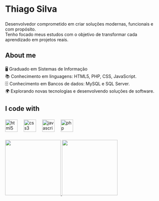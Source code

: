 <h1 align="left">Thiago Silva</h1>

###

<p align="left">Desenvolvedor comprometido em criar soluções modernas, funcionais e com propósito.<br>Tenho focado meus estudos com o objetivo de transformar cada aprendizado em projetos reais.</p>

###

<h2 align="left">About me</h2>

###

<p align="left">🖥️ Graduado em Sistemas de Informação<br>📚 Conhecimento em linguagens: HTML5, PHP, CSS, JavaScript.<br>🗄️ Conhecimento em Bancos de dados: MySQL e SQL Server.<br>🌍 Explorando novas tecnologias e desenvolvendo soluções de software.</p>

###

<h2 align="left">I code with</h2>

###

<div align="left">
  <img src="https://cdn.jsdelivr.net/gh/devicons/devicon/icons/html5/html5-original.svg" height="40" alt="html5 logo"  />
  <img width="12" />
  <img src="https://cdn.jsdelivr.net/gh/devicons/devicon/icons/css3/css3-original.svg" height="40" alt="css3 logo"  />
  <img width="12" />
  <img src="https://cdn.jsdelivr.net/gh/devicons/devicon/icons/javascript/javascript-original.svg" height="40" alt="javascript logo"  />
  <img width="12" />
  <img src="https://cdn.jsdelivr.net/gh/devicons/devicon/icons/php/php-original.svg" height="40" alt="php logo"  />
</div>

###
<div>
<a href="https://github.com/seu-usuário-aqui">
<img loading="lazy" height="180em" src="https://github-readme-stats.vercel.app/api/top-langs/?username=Thiagosilvajesus&layout=compact&langs_count=7&theme=dracula"/>
<img loading="lazy" height="180em" src="https://github-readme-stats.vercel.app/api?username=Thiagosilvajesus&show_icons=true&theme=dracula&include_all_commits=true&count_private=true"/>
</div>
